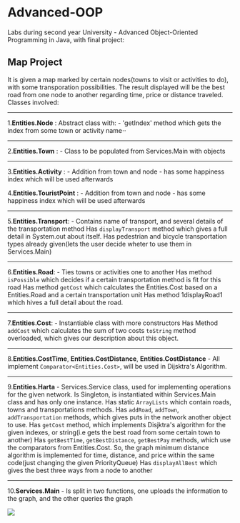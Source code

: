 # Advanced-OOP
Labs during second year University - Advanced Object-Oriented Programming in Java, with final project:

Map Project
---

It is given a map marked by certain nodes(towns to visit or activities to do), with some transporation possibilities.
The result displayed will be the best road from one node to another regarding time, price or distance traveled.
Classes involved:

---

1.**Entities.Node** : Abstract class with: -
   'getIndex' method which gets the index from some town or activity name⋅⋅

---

2.**Entities.Town** : -
    Class to be populated from Services.Main with objects

---

3.**Entities.Activity** : -
    Addition from town and node - has some happiness index which will be used afterwards


4.**Entities.TouristPoint** : -
    Addition from town and node - has some happiness index which will be used afterwards

---

5.**Entities.Transport**: -
    Contains name of transport, and several details of the transportation method
    Has `displayTransport` method which gives a full detail in System.out about itself.
    Has pedestrian and bicycle transportation types already given(lets the user decide wheter to use them in Services.Main)

---

6.**Entities.Road**: -
    Ties towns or activities one to another
    Has method `isPossible` which decides if a certain transportation method is fit for this road
    Has method `getCost` which calculates the Entities.Cost based on a Entities.Road and a certain transportation unit
    Has method 1displayRoad1 which hives a full detail about the road.

---

7.**Entities.Cost**: -
    Instantiable class with more constructors
    Has Method `addCost` which calculates the sum of two costs
    `toString` method overloaded, which gives our description about this object.

---

8.**Entities.CostTime**, **Entities.CostDistance**, **Entities.CostDistance**
    - All implement `Comparator<Entities.Cost>`, will be used in Dijsktra's Algorithm.

---

9.**Entities.Harta** -
    Services.Service class, used for implementing operations for the given network.
    Is Singleton, is instantiated within Services.Main class and has only one instance.
    Has static `ArrayLists` which contain roads, towns and transportations methods.
    Has `addRoad`, `addTown`, `addTransportation` methods, which gives puts in the network another object to use.
    Has `getCost` method, which implements Disjktra's algorithm for the given indexes, or string(i.e gets the best road from some certain town to another)
    Has `getBestTime`, `getBestDistance`, `getBestPay` methods, which use the comparators from Entities.Cost.
    So, the graph minimum distance algorithm is implemented for time, distance, and price within the same code(just changing the given PriorityQueue)
    Has `displayAllBest` which gives the best three ways from a node to another

---

10.**Services.Main** -
    Is split in two functions, one uploads the information to the graph, and the other queries the graph
    
![](diagram.png)
